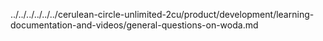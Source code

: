 ../../../../../../cerulean-circle-unlimited-2cu/product/development/learning-documentation-and-videos/general-questions-on-woda.md